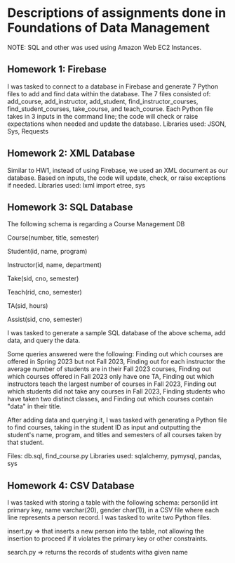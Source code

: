 # Descriptions of assignments done in Foundations of Data Management

NOTE: SQL and other was used using Amazon Web EC2 Instances.

## Homework 1: Firebase
I was tasked to connect to a database in Firebase and generate 7 Python files to add and find data within the database. The 7 files consisted of: add_course, add_instructor, add_student, find_instructor_courses, find_student_courses, take_course, and teach_course. Each Python file takes in 3 inputs in the command line; the code will check or raise expectations when needed and update the database.
Libraries used: JSON, Sys, Requests

## Homework 2: XML Database
Similar to HW1, instead of using Firebase, we used an XML document as our database. Based on inputs, the code will update, check, or raise exceptions if needed.
Libraries used: lxml import etree, sys

## Homework 3: SQL Database
The following schema is regarding a Course Management DB

Course(number, title, semester)

Student(id, name, program)

Instructor(id, name, department)

Take(sid, cno, semester)

Teach(rid, cno, semester)

TA(sid, hours)

Assist(sid, cno, semester)

I was tasked to generate a sample SQL database of the above schema, add data, and query the data.

Some queries answered were the following: Finding out which courses are offered in Spring 2023 but not Fall 2023, Finding out for each instructor the average number of students are in their Fall 2023 courses, Finding out which courses offered in Fall 2023 only have one TA, Finding out which instructors teach the largest number of courses in Fall 2023, Finding out which students did not take any courses in Fall 2023, Finding students who have taken two distinct classes, and Finding out which courses contain "data" in their title. 

After adding data and querying it, I was tasked with generating a Python file to find courses, taking in the student ID as input and outputting the student's name, program, and titles and semesters of all courses taken by that student. 

Files: db.sql, find_course.py
Libraries used: sqlalchemy, pymysql, pandas, sys

## Homework 4: CSV Database
I was tasked with storing a table with the following schema: person(id int primary key, name varchar(20), gender char(1)), in a CSV file where each line represents a person record.
I was tasked to write two Python files.

insert.py => that inserts a new person into the table, not allowing the insertion to proceed if it violates the primary key or other constraints.

search.py => returns the records of students witha  given name 


